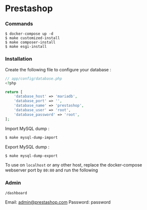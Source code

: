 # Prestashop

### Commands

~~~~~~~~~~~~~~~~~~~~~~~~~~~~~~~~~~~~~~~~~~~~~~~~~~~~~~~~~~~~~~~~~~~~~~~~~~~~~~~~
$ docker-compose up -d
$ make customized-install
$ make composer-install
$ make esgi-install
~~~~~~~~~~~~~~~~~~~~~~~~~~~~~~~~~~~~~~~~~~~~~~~~~~~~~~~~~~~~~~~~~~~~~~~~~~~~~~~~


### Installation


Create the following file to configure your database : 
```php
// app/config/database.php
<?php

return [
    'database_host' => 'mariadb',
    'database_port' => '',
    'database_name' => 'prestashop',
    'database_user' => 'root',
    'database_password' => 'root',
];
```

Import MySQL dump :
````bash
$ make mysql-dump-import
````

Export MySQL dump :
````bash
$ make mysql-dump-export
````

To use on ``localhost`` or any other host, replace the 
docker-compose webserver port by ``80:80`` and run the following 

### Admin 
``/dashboard``

Email: admin@prestashop.com
Password: password
